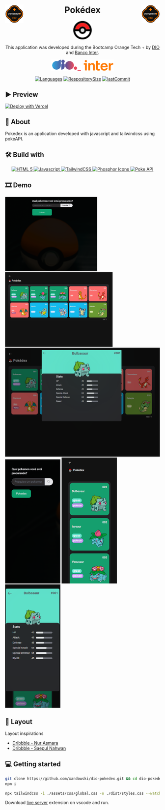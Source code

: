 <div align="center">

<img align="left" width="60px" src="./assets/images/orange-tech.svg">
<img align="right" width="60px" src="./assets/images/orange-tech.svg">
<h1>Pokédex</h1>
<img align="" width="60px" src="favicon.svg">

This application was developed during the Bootcamp <spabn>Orange Tech +</span> by [DIO](https://web.dio.me/) and [Banco Inter]().

</div>

<div align="center">

<div align="">
  <img align="" width="100px" src="./assets/images/dio-logo.svg">
  <img align="" width="100px" src="./assets/images/logo-inter.svg">
</div>

[![Languages](https://img.shields.io/github/languages/count/xandowski/dio-pokedex?color=ff7a00)]()
[![RespositorySize](https://img.shields.io/github/repo-size/xandowski/dio-pokedex?color=ff7a00)]()
[![lastCommit](https://img.shields.io/github/last-commit/xandowski/dio-pokedex?color=ff7a00)]()

</div>

## ▶ Preview

[![Deploy with Vercel](https://vercel.com/button)](https://pokedex-xandowski.vercel.app/)

## 📃 About

Pokedex is an application developed with javascript and tailwindcss using pokeAPI.

## 🛠 Build with

<p align="center">
<a href="https://developer.mozilla.org/en-US/docs/Web/HTML">
    <img src="https://img.shields.io/badge/HTML-20232A?style=for-the-badge&logo=html5" alt="HTML 5"/>
  </a>
  <a href="https://developer.mozilla.org/en-US/docs/Web/JavaScript">
    <img src="https://img.shields.io/badge/JavaScript-20232A?style=for-the-badge&logo=javascript" alt="Javascript"/>
  </a>
  <a href="https://tailwindcss.com/docs/installation">
    <img src="https://img.shields.io/badge/TailwindCSS-20232A?style=for-the-badge&logo=tailwindcss" alt="TailwindCSS"/>
  </a>
  <a href="https://phosphoricons.com/">
    <img src="https://img.shields.io/badge/Phosphor Icons-20232A?style=for-the-badge&logo=phosphorIcons" alt="Phosphor Icons"/>
  </a>
  <a href="https://pokeapi.co/">
    <img src="https://img.shields.io/badge/pokeAPI-20232A?style=for-the-badge" alt="Poke API"/>
  </a>
</p>

## 🎞 Demo

<img width="300px" src="./assets/images/preview/home-preview.png">
<img width="350px" src="./assets/images/preview/pokedex-preview.png">
<img src="./assets/images/preview/details-preview.png">
<img width="180"src="./assets/images/preview/mobile-home-preview.png">
<img width="180" src="./assets/images/preview/mobile-pokedex-preview.png">
<img width="180" src="./assets/images/preview/mobile-details-preview.png">

## 🎨 Layout

Layout inspirations

- [Dribbble - Nur Asmara](https://dribbble.com/shots/17332968-Pok-dex-Apps-Design-Exploration)
- [Dribbble - Saepul Nahwan](https://dribbble.com/shots/6545819-Pokedex-App)

## 💻 Getting started

```sh
git clone https://github.com/xandowski/dio-pokedex.git && cd dio-pokedex
npm i
```

```sh
npx tailwindcss -i ./assets/css/global.css -o ./dist/styles.css --watch
```

Download [live server](https://marketplace.visualstudio.com/items?itemName=ritwickdey.LiveServer) extension on vscode and run.
